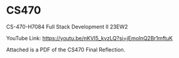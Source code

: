 # CS470
CS-470-H7084 Full Stack Development II 23EW2

YouTube Link: https://youtu.be/nKVI5_kvzLQ?si=jEmolnQ2Br1mftuK

Attached is a PDF of the CS470 Final Reflection.
